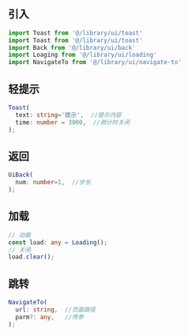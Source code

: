 ## 引入
```javascript
import Toast from '@/library/ui/toast'
import Toast from '@/library/ui/toast'
import Back from '@/library/ui/back'
import Loaging from '@/library/ui/loading'
import NavigateTo from '@/library/ui/navigate-to'
```

## 轻提示
```typescript
Toast(
  text: string='提示',  //提示内容
  time: number = 3000,  //倒计时关闭
);
```

## 返回
```typescript
UiBack(
  num: number=1,  //步长
);
```

## 加载
```typescript
// 动画
const load: any = Loading();
// 关闭
load.clear();
```

## 跳转
```typescript
NavigateTo(
  url: string,  //页面路径
  parm?: any,   //传参
);
```
